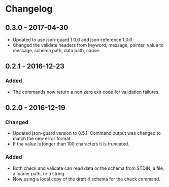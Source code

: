 # Changelog

## 0.3.0 - 2017-04-30

- Updated to use json-guard 1.0.0 and json-reference 1.0.0
- Changed the validate headers from keyword, message, pointer, value to message, schema path, data path, cause.

## 0.2.1 - 2016-12-23

### Added

- The commands now return a non zero exit code for validation failures.

## 0.2.0 - 2016-12-19

### Changed

- Updated json-guard version to 0.5.1.  Command output was changed to match the new error format.
- If the value is longer than 100 characters it is truncated.

### Added
- Both check and validate can read data or the schema from STDIN, a file, a loader path, or a string.
- Now using a local copy of the draft 4 schema for the check command.
